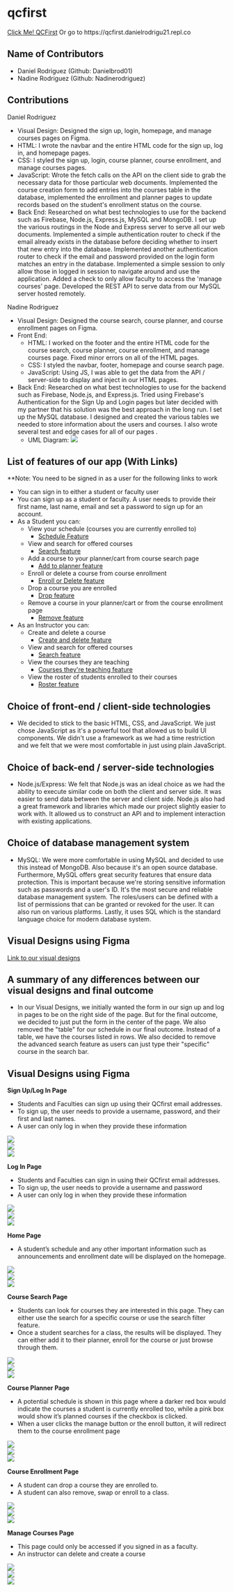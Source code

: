 # qcfirst

<p><a href="https://qcfirst.danielrodrigu21.repl.co">Click Me! QCFirst</a> Or go to https://qcfirst.danielrodrigu21.repl.co</p>

## Name of Contributors
- Daniel Rodriguez (Github: Danielbrod01)
- Nadine Rodriguez (Github: Nadinerodriguez)

## Contributions
Daniel Rodriguez
- Visual Design: Designed the sign up, login, homepage, and manage courses pages on Figma.
- HTML: I wrote the navbar and the entire HTML code for the sign up, log in, and homepage pages.
- CSS: I styled the sign up, login, course planner, course enrollment, and manage courses pages.
- JavaScript: Wrote the fetch calls on the API on the client side to grab the necessary data for those particular web documents. Implemented the course creation form to add entries into the courses table in the database, implemented the enrollment and planner pages to update records based on the student's enrollment status on the course.
- Back End: Researched on what best technologies to use for the backend such as Firebase, Node.js, Express.js, MySQL and MongoDB. I set up the various routings in the Node and Express server to serve all our web documents. Implemented a simple authentication router to check if the email already exists in the database before deciding whether to insert that new entry into the database. Implemented another authentication router to check if the email and password provided on the login form matches an entry in the database. Implemented a simple session to only allow those in logged in session to navigate around and use the application. Added a check to only allow faculty to access the 'manage courses' page. Developed the REST API to serve data from our MySQL server hosted remotely.

Nadine Rodriguez
- Visual Design: Designed the course search, course planner, and course enrollment pages on Figma.
- Front End:
  - HTML: I worked on the footer and the entire HTML code for the course search, course planner, course enrollment, and manage courses page. Fixed minor errors on all of the HTML pages.
  - CSS: I styled the navbar, footer, homepage and course search page.
  - JavaScript: Using JS, I was able to get the data from the API / server-side to display and inject in our HTML pages.
- Back End: Researched on what best technologies to use for the backend such as Firebase, Node.js, and Express.js. Tried using Firebase's Authentication for the Sign Up and Login pages but later decided with my partner that his solution was the best approach in the long run. I set up the MySQL database. I designed and created the various tables we needed to store information about the users and courses. I also wrote several test and edge cases for all of our pages .
  - UML Diagram: <img src="/public/images/UML.png" /><br />

## List of features of our app (With Links)
**Note: You need to be signed in as a user for the following links to work
- You can sign in to either a student or faculty user
- You can sign up as a student or faculty. A user needs to provide their first name, last name, email and set a password to sign up for an account.
- As a Student you can:
  - View your schedule (courses you are currently enrolled to)
    - <a href="https://qcfirst.danielrodrigu21.repl.co/homepage">Schedule Feature</a>
  - View and search for offered courses
    - <a href="https://qcfirst.danielrodrigu21.repl.co/course-search">Search feature</a>
  - Add a course to your planner/cart from course search page
    - <a href="https://qcfirst.danielrodrigu21.repl.co/course-search">Add to planner feature</a>
  - Enroll or delete a course from course enrollment
    - <a href="https://qcfirst.danielrodrigu21.repl.co/course-enrollment">Enroll or Delete feature</a>
  - Drop a course you are enrolled
    - <a href="https://qcfirst.danielrodrigu21.repl.co/course-enrollment">Drop feature</a>
  - Remove a course in your planner/cart or from the course enrollment page
    - <a href="https://qcfirst.danielrodrigu21.repl.co/course-planner">Remove feature</a>
- As an Instructor you can:
  - Create and delete a course
    - <a href="https://qcfirst.danielrodrigu21.repl.co/manage-courses">Create and delete feature</a>
  - View and search for offered courses
    - <a href="https://qcfirst.danielrodrigu21.repl.co/course-search">Search feature</a>
  - View the courses they are teaching
    - <a href="https://qcfirst.danielrodrigu21.repl.co/homepage">Courses they're teaching feature</a>
  - View the roster of students enrolled to their courses
    - <a href="https://qcfirst.danielrodrigu21.repl.co/manage-courses"> Roster feature</a>

## Choice of front-end / client-side technologies
- We decided to stick to the basic HTML, CSS, and JavaScript. We just chose JavaScript as it's a powerful tool that allowed us to build UI components. We didn't use a framework as we had a time restriction and we felt that we were most comfortable in just using plain JavaScript.

## Choice of back-end / server-side technologies
- Node.js/Express: We felt that Node.js was an ideal choice as we had the ability to execute similar code on both the client and server side. It was easier to send data between the server and client side. Node.js also had a great framework and libraries which made our project slightly easier to work with. It allowed us to construct an API and to implement interaction with existing applications.

## Choice of database management system
- MySQL: We were more comfortable in using MySQL and decided to use this instead of MongoDB. Also because it's an open source database. Furthermore, MySQL offers great security features that ensure data protection. This is important because we're storing sensitive information such as passwords and a user's ID. It's the most secure and reliable database management system. The roles/users can be defined with a list of permissions that can be granted or revoked for the user. It can also run on various platforms. Lastly, it uses SQL which is the standard language choice for modern database system.

## Visual Designs using Figma
<a href="https://github.com/Nadinerodriguez/qcfirst/tree/main/VisualDesigns">Link to our visual designs</a>
<br/>

## A summary of any differences between our visual designs and final outcome
- In our Visual Designs, we initially wanted the form in our sign up and log in pages to be on the right side of the page. But for the final outcome, we decided to just put the form in the center of the page. We also removed the "table" for our schedule in our final outcome. Instead of a table, we have the courses listed in rows. We also decided to remove the advanced search feature as users can just type their "specific" course in the search bar.

## Visual Designs using Figma
**Sign Up/Log In Page**
- Students and Faculties can sign up using their QCfirst email addresses.
- To sign up, the user needs to provide a username, password, and their first and last names.
- A user can only log in when they provide these information

<img src="/VisualDesigns/desktop/signup(desktop).png" /><br />
<img src="/VisualDesigns/tablet/signup(tablet).png" /><br />
<img src="/VisualDesigns/mobile/signup(mobile).png" /><br />

**Log In Page**
- Students and Faculties can sign in using their QCfirst email addresses.
- To sign up, the user needs to provide a username and password
- A user can only log in when they provide these information

<img src="/VisualDesigns/desktop/login(desktop).png" /><br />
<img src="/VisualDesigns/tablet/login(tablet).png" /><br />
<img src="/VisualDesigns/mobile/login(mobile).png" /><br />

**Home Page**
- A student’s schedule and any other important information such as announcements and enrollment date will be displayed on the homepage.

<img src="/VisualDesigns/desktop/homepage(desktop).png" /><br />
<img src="/VisualDesigns/tablet/homepage(tablet).png" /><br />
<img src="/VisualDesigns/mobile/homepage(mobile).png" /><br />

**Course Search Page**
- Students can look for courses they are interested in this page. They can either use the search for a specific course or use the search filter feature.
- Once a student searches for a class, the results will be displayed. They can either add it to their planner, enroll for the course or just browse through them.

<img src="/VisualDesigns/desktop/course-search(desktop).png" /><br />
<img src="/VisualDesigns/tablet/course-search(tablet).png" /><br />
<img src="/VisualDesigns/mobile/course-search(mobile).png" /><br />

**Course Planner Page**
- A potential schedule is shown in this page where a darker red box would indicate the courses a student is currently enrolled too, while a pink box would show it’s planned courses if the checkbox is clicked.
- When a user clicks the manage button or the enroll button, it will redirect them to the course enrollment page

<img src="/VisualDesigns/desktop/course-planner(desktop).png" /><br />
<img src="/VisualDesigns/tablet/course-planner(tablet).png" /><br />
<img src="/VisualDesigns/mobile/course-planner(mobile).png" /><br />

**Course Enrollment Page**
- A student can drop a course they are enrolled to.
- A student can also remove, swap or enroll to a class.

<img src="/VisualDesigns/desktop/courses-enrollment(desktop).png" /><br />
<img src="/VisualDesigns/tablet/course-enrollment(tablet).png" /><br />
<img src="/VisualDesigns/mobile/course-enrollment(mobile).png" /><br />

**Manage Courses Page**
- This page could only be accessed if you signed in as a faculty.
- An instructor can delete and create a course

<img src="/VisualDesigns/desktop/manage-course(desktop).png" /><br />
<img src="/VisualDesigns/tablet/manage-course(tablet).png" /><br />
<img src="/VisualDesigns/mobile/manage-course(mobile).png" /><br />
